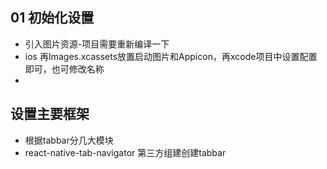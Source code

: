 ## 01 初始化设置

* 引入图片资源-项目需要重新编译一下
 * ios 再Images.xcassets放置启动图片和Appicon，再xcode项目中设置配置即可，也可修改名称
 *

## 设置主要框架

* 根据tabbar分几大模块
* react-native-tab-navigator 第三方组建创建tabbar
